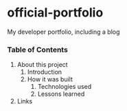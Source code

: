 # official-portfolio
 My developer portfolio, including a blog

### Table of Contents
1. About this project
   1. Introduction
   2. How it was built
      1. Technologies used
      2. Lessons learned
2. Links